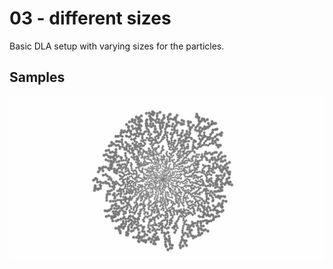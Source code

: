 # 03 - different sizes

Basic DLA setup with varying sizes for the particles. 

## Samples

![Different sizes](images/social-media-preview.png)